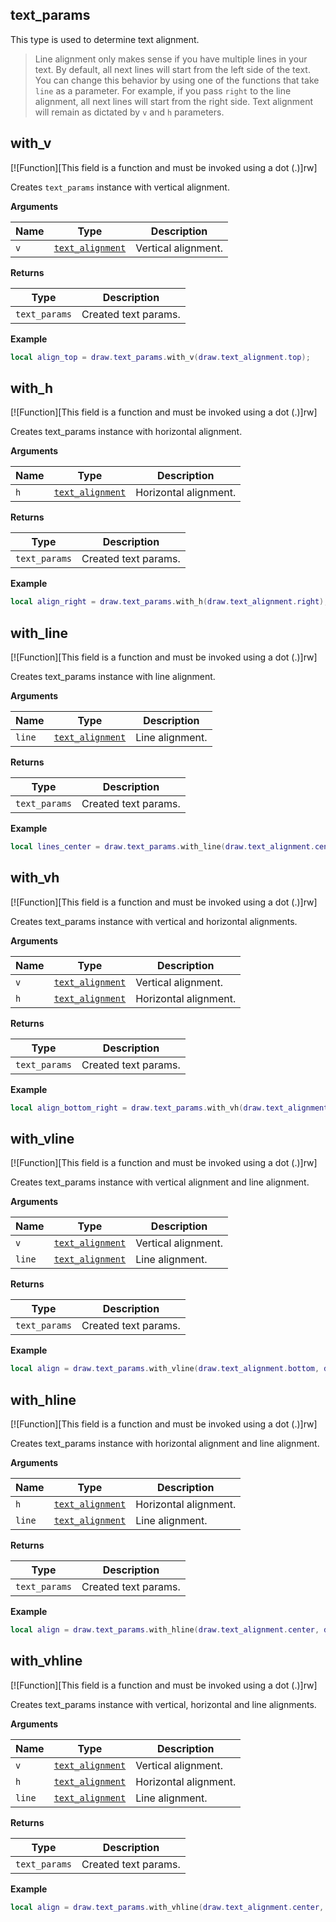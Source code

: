 ## text_params

This type is used to determine text alignment.

> Line alignment only makes sense if you have multiple lines in your text. By default, all next lines will start from the left side of the text. You can change this behavior by using one of the functions that take `line` as a parameter. For example, if you pass `right` to the line alignment, all next lines will start from the right side. Text alignment will remain as dictated by `v` and `h` parameters.

## with_v

[![Function][This field is a function and must be invoked using a dot (.)]rw]

Creates `text_params` instance with vertical alignment.

**Arguments**

| Name | Type | Description |
| ---- | ---- | ----------- |
| `v` | [`text_alignment`](/api/draw/layer/text-params/text-alignment "This enum determines how to align the text when drawing it.") | Vertical alignment. |

**Returns**

| Type | Description |
| ---- | ----------- |
| `text_params` | Created text params. |

**Example**

```lua
local align_top = draw.text_params.with_v(draw.text_alignment.top);
```

## with_h

[![Function][This field is a function and must be invoked using a dot (.)]rw]

Creates text_params instance with horizontal alignment.

**Arguments**

| Name | Type | Description |
| ---- | ---- | ----------- |
| `h` | [`text_alignment`](/api/draw/layer/text-params/text-alignment "This enum determines how to align the text when drawing it.") | Horizontal alignment. |

**Returns**

| Type | Description |
| ---- | ----------- |
| `text_params` | Created text params. |

**Example**

```lua
local align_right = draw.text_params.with_h(draw.text_alignment.right);
```

## with_line

[![Function][This field is a function and must be invoked using a dot (.)]rw]

Creates text_params instance with line alignment.

**Arguments**

| Name | Type | Description |
| ---- | ---- | ----------- |
| `line` | [`text_alignment`](/api/draw/layer/text-params/text-alignment "This enum determines how to align the text when drawing it.") | Line alignment. |

**Returns**

| Type | Description |
| ---- | ----------- |
| `text_params` | Created text params. |

**Example**

```lua
local lines_center = draw.text_params.with_line(draw.text_alignment.center);
```

## with_vh

[![Function][This field is a function and must be invoked using a dot (.)]rw]

Creates text_params instance with vertical and horizontal alignments.

**Arguments**

| Name | Type | Description |
| ---- | ---- | ----------- |
| `v` | [`text_alignment`](/api/draw/layer/text-params/text-alignment "This enum determines how to align the text when drawing it.") | Vertical alignment. |
| `h` | [`text_alignment`](/api/draw/layer/text-params/text-alignment "This enum determines how to align the text when drawing it.") | Horizontal alignment. |

**Returns**

| Type | Description |
| ---- | ----------- |
| `text_params` | Created text params. |

**Example**

```lua
local align_bottom_right = draw.text_params.with_vh(draw.text_alignment.bottom, draw.text_alignment.right);
```

## with_vline

[![Function][This field is a function and must be invoked using a dot (.)]rw]

Creates text_params instance with vertical alignment and line alignment.

**Arguments**

| Name | Type | Description |
| ---- | ---- | ----------- |
| `v` | [`text_alignment`](/api/draw/layer/text-params/text-alignment "This enum determines how to align the text when drawing it.") | Vertical alignment. |
| `line` | [`text_alignment`](/api/draw/layer/text-params/text-alignment "This enum determines how to align the text when drawing it.") | Line alignment. |

**Returns**

| Type | Description |
| ---- | ----------- |
| `text_params` | Created text params. |

**Example**

```lua
local align = draw.text_params.with_vline(draw.text_alignment.bottom, draw.text_alignment.center);
```

## with_hline

[![Function][This field is a function and must be invoked using a dot (.)]rw]

Creates text_params instance with horizontal alignment and line alignment.

**Arguments**

| Name | Type | Description |
| ---- | ---- | ----------- |
| `h` | [`text_alignment`](/api/draw/layer/text-params/text-alignment "This enum determines how to align the text when drawing it.") | Horizontal alignment. |
| `line` | [`text_alignment`](/api/draw/layer/text-params/text-alignment "This enum determines how to align the text when drawing it.") | Line alignment. |

**Returns**

| Type | Description |
| ---- | ----------- |
| `text_params` | Created text params. |

**Example**

```lua
local align = draw.text_params.with_hline(draw.text_alignment.center, draw.text_alignment.center);
```

## with_vhline

[![Function][This field is a function and must be invoked using a dot (.)]rw]

Creates text_params instance with vertical, horizontal and line alignments.

**Arguments**

| Name | Type | Description |
| ---- | ---- | ----------- |
| `v` | [`text_alignment`](/api/draw/layer/text-params/text-alignment "This enum determines how to align the text when drawing it.") | Vertical alignment. |
| `h` | [`text_alignment`](/api/draw/layer/text-params/text-alignment "This enum determines how to align the text when drawing it.") | Horizontal alignment. |
| `line` | [`text_alignment`](/api/draw/layer/text-params/text-alignment "This enum determines how to align the text when drawing it.") | Line alignment. |

**Returns**

| Type | Description |
| ---- | ----------- |
| `text_params` | Created text params. |

**Example**

```lua
local align = draw.text_params.with_vhline(draw.text_alignment.center, draw.text_alignment.center);
```